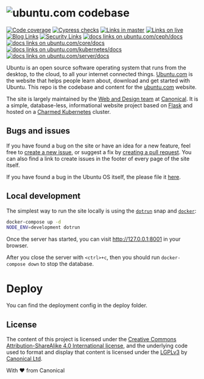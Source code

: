 # ![ubuntu](https://assets.ubuntu.com/v1/9f61b97f-logo-ubuntu.svg "Ubuntu").com codebase

[![Code coverage](https://codecov.io/gh/canonical-web-and-design/ubuntu.com/branch/master/graph/badge.svg)](https://codecov.io/gh/canonical-web-and-design/ubuntu.com)
[![Cypress checks](https://github.com/canonical-web-and-design/ubuntu.com/workflows/Cypress%20checks/badge.svg)](https://github.com/canonical-web-and-design/ubuntu.com/actions?query=workflow%3A%22Cypress+checks%22)
[![Links in master](https://github.com/canonical-web-and-design/ubuntu.com/workflows/Links%20in%20master/badge.svg)](https://github.com/canonical-web-and-design/ubuntu.com/actions?query=workflow%3A%22Links+in+master%22)
[![Links on live](https://github.com/canonical-web-and-design/ubuntu.com/workflows/Links%20on%20live/badge.svg)](https://github.com/canonical-web-and-design/ubuntu.com/actions?query=workflow%3A%22Links+on+live%22)
[![Blog Links](https://github.com/canonical-web-and-design/ubuntu.com/actions/workflows/blog-links.yaml/badge.svg)](https://github.com/canonical-web-and-design/ubuntu.com/actions/workflows/blog-links.yaml)
[![Security Links](https://github.com/canonical-web-and-design/ubuntu.com/actions/workflows/security-links.yaml/badge.svg)](https://github.com/canonical-web-and-design/ubuntu.com/actions/workflows/security-links.yaml)
[![docs links on ubuntu.com/ceph/docs](https://github.com/canonical-web-and-design/ubuntu.com/actions/workflows/ceph-docs-links.yaml/badge.svg)](https://github.com/canonical-web-and-design/ubuntu.com/actions/workflows/ceph-docs-links.yaml)
[![docs links on ubuntu.com/core/docs](https://github.com/canonical-web-and-design/ubuntu.com/actions/workflows/core-docs-links.yaml/badge.svg)](https://github.com/canonical-web-and-design/ubuntu.com/actions/workflows/core-docs-links.yaml)
[![docs links on ubuntu.com/kubernetes/docs](https://github.com/canonical-web-and-design/ubuntu.com/actions/workflows/kubernetes-docs-links.yaml/badge.svg)](https://github.com/canonical-web-and-design/ubuntu.com/actions/workflows/kubernetes-docs-links.yaml)
[![docs links on ubuntu.com/server/docs](https://github.com/canonical-web-and-design/ubuntu.com/actions/workflows/server-docs-links.yaml/badge.svg)](https://github.com/canonical-web-and-design/ubuntu.com/actions/workflows/server-docs-links.yaml)

Ubuntu is an open source software operating system that runs from the desktop, to the cloud, to all your internet connected things. [Ubuntu.com](https://ubuntu.com) is the website that helps people learn about, download and get started with Ubuntu. This repo is the codebase and content for the [ubuntu.com](https://ubuntu.com) website.

The site is largely maintained by the [Web and Design team](https://ubuntu.com/blog/topics/design) at [Canonical](https://www.canonical.com). It is a simple, database-less, informational website project based on [Flask](https://flask.palletsprojects.com/en/1.1.x/) and hosted on a [Charmed Kubernetes](https://ubuntu.com/kubernetes) cluster.

## Bugs and issues

If you have found a bug on the site or have an idea for a new feature, feel free to [create a new issue](https://github.com/canonical-web-and-design/ubuntu.com/issues/new), or suggest a fix by [creating a pull request](https://help.github.com/articles/creating-a-pull-request/). You can also find a link to create issues in the footer of every page of the site itself.

If you have found a bug in the Ubuntu OS itself, the please file it [here](https://bugs.launchpad.net/ubuntu/).

## Local development

The simplest way to run the site locally is using the [`dotrun`](https://github.com/canonical-web-and-design/dotrun/) snap and [`docker`](https://docs.docker.com/engine/install/ubuntu/):

```bash
docker-compose up -d
NODE_ENV=development dotrun
```

Once the server has started, you can visit <http://127.0.0.1:8001> in your browser.

After you close the server with `<ctrl>+c`, then you should run `docker-compose down` to stop the database.

# Deploy

You can find the deployment config in the deploy folder.

## License

The content of this project is licensed under the [Creative Commons Attribution-ShareAlike 4.0 International license](https://creativecommons.org/licenses/by-sa/4.0/), and the underlying code used to format and display that content is licensed under the [LGPLv3](http://opensource.org/licenses/lgpl-3.0.html) by [Canonical Ltd](http://www.canonical.com/).

With ♥ from Canonical
